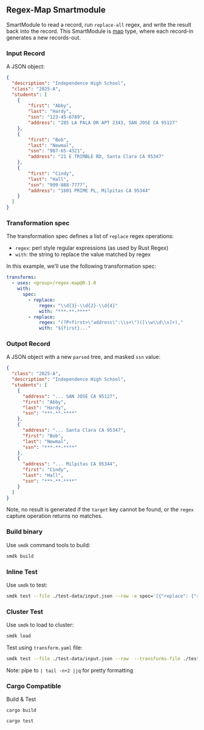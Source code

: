 ## Regex-Map Smartmodule

SmartModule to read a record, run `replace-all` regex, and write the result back into the record. This SmartModule is [map] type, where each record-in generates a new records-out.

### Input Record

A JSON object:

```json
{
  "description": "Independence High School",
  "class": "2025-A",
  "students": [
    {
        "first": "Abby",
        "last": "Hardy",
        "ssn": "123-45-6789",
        "address": "285 LA PALA DR APT 2343, SAN JOSE CA 95127"
    },
    {
        "first": "Bob",
        "last": "Newmal",
        "ssn": "987-65-4321",
        "address": "21 E TRIMBLE RD, Santa Clara CA 95347"
    },
    {
        "first": "Cindy",
        "last": "Hall",
        "ssn": "999-888-7777",
        "address": "1601 PRIME PL, Milpitas CA 95344"
    }
  ]
}
```

### Transformation spec

The transformation spec defines a list of `replace` regex operations:

* `regex`: perl style regular expressions (as used by Rust Regex)
* `with`: the string to replace the value matched by regex

In this example, we'll use the following transformation spec:

```yaml
transforms:
  - uses: <group>/regex-map@0.1.0
    with:
      spec:
        - replace:
            regex: "\\d{3}-\\d{2}-\\d{4}"
            with: "***-**-****"
        - replace:
            regex: "(?P<first>\"address\":\\s+\")([\\w\\d\\s]+),"
            with: "${first}..."
```

### Outpot Record

A JSON object with a new `parsed` tree, and masked `ssn` value:

```json
{
  "class": "2025-A",
  "description": "Independence High School",
  "students": [
    {
      "address": "... SAN JOSE CA 95127",
      "first": "Abby",
      "last": "Hardy",
      "ssn": "***-**-****"
    },
    {
      "address": "... Santa Clara CA 95347",
      "first": "Bob",
      "last": "Newmal",
      "ssn": "***-**-****"
    },
    {
      "address": "... Milpitas CA 95344",
      "first": "Cindy",
      "last": "Hall",
      "ssn": "***-**-****"
    }
  ]
}
```

Note, no result is generated if the `target` key cannot be found, or the `regex` capture operation returns no matches.


### Build binary

Use `smdk` command tools to build:

```bash
smdk build
```

### Inline Test 

Use `smdk` to test:

```bash
smdk test --file ./test-data/input.json --raw -e spec='[{"replace": {"regex": "\\d{3}-\\d{2}-\\d{4}", "with": "***-**-****" }},{"replace": {"regex": "(?P<first>\"address\":\\s+\")([\\w\\d\\s]+),", "with": "${first}..." }}]'
```

### Cluster Test

Use `smdk` to load to cluster:

```bash
smdk load 
```

Test using `transform.yaml` file:

```bash
smdk test --file ./test-data/input.json --raw  --transforms-file ./test-data/transform.yaml
```

Note: pipe to `| tail -n+2 |jq` for pretty formatting


### Cargo Compatible

Build & Test

```
cargo build
```

```
cargo test
```


[map]: https://www.fluvio.io/smartmodules/transform/map/